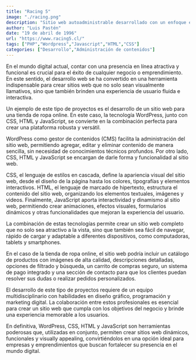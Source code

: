 ```yaml
---
title: "Racing 5"
image: "./racing.png"
description: "Sitio web autoadministrable desarrollado con un enfoque en el contenido y el diseño responsivo"
author: "Luis Pastén"
date: "19 de abril de 1996"
url: "https://www.racing5.cl/"
tags: ["PHP","Wordpress","Javascript","HTML","CSS"]
categories: ["Desarrollo","Administración de contenidos"]
---
```

En el mundo digital actual, contar con una presencia en línea atractiva y funcional es crucial para el éxito de cualquier negocio o emprendimiento. En este sentido, el desarrollo web se ha convertido en una herramienta indispensable para crear sitios web que no solo sean visualmente llamativos, sino que también brinden una experiencia de usuario fluida e interactiva.

Un ejemplo de este tipo de proyectos es el desarrollo de un sitio web para una tienda de ropa online. En este caso, la tecnología WordPress, junto con CSS, HTML y JavaScript, se convierte en la combinación perfecta para crear una plataforma robusta y versátil.

WordPress como gestor de contenidos (CMS) facilita la administración del sitio web, permitiendo agregar, editar y eliminar contenido de manera sencilla, sin necesidad de conocimientos técnicos profundos. Por otro lado, CSS, HTML y JavaScript se encargan de darle forma y funcionalidad al sitio web.

CSS, el lenguaje de estilos en cascada, define la apariencia visual del sitio web, desde el diseño de la página hasta los colores, tipografías y elementos interactivos. HTML, el lenguaje de marcado de hipertexto, estructura el contenido del sitio web, organizando los elementos textuales, imágenes y videos. Finalmente, JavaScript aporta interactividad y dinamismo al sitio web, permitiendo crear animaciones, efectos visuales, formularios dinámicos y otras funcionalidades que mejoran la experiencia del usuario.

La combinación de estas tecnologías permite crear un sitio web completo que no solo sea atractivo a la vista, sino que también sea fácil de navegar, rápido de cargar y adaptable a diferentes dispositivos, como computadoras, tablets y smartphones.

En el caso de la tienda de ropa online, el sitio web podría incluir un catálogo de productos con imágenes de alta calidad, descripciones detalladas, opciones de filtrado y búsqueda, un carrito de compras seguro, un sistema de pago integrado y una sección de contacto para que los clientes puedan resolver sus dudas o realizar pedidos personalizados.

El desarrollo de este tipo de proyectos requiere de un equipo multidisciplinario con habilidades en diseño gráfico, programación y marketing digital. La colaboración entre estos profesionales es esencial para crear un sitio web que cumpla con los objetivos del negocio y brinde una experiencia memorable a los usuarios.

En definitiva, WordPress, CSS, HTML y JavaScript son herramientas poderosas que, utilizadas en conjunto, permiten crear sitios web dinámicos, funcionales y visually appealing, convirtiéndolos en una opción ideal para empresas y emprendimientos que buscan fortalecer su presencia en el mundo digital.